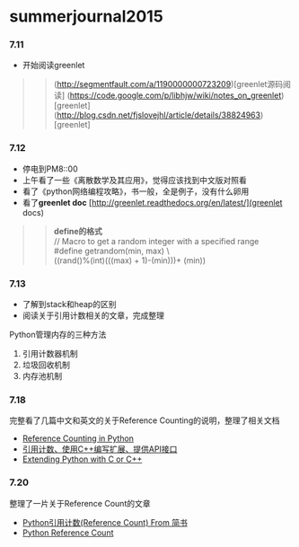 # summerjournal2015
### 7.11 
* 开始阅读greenlet

>> (http://segmentfault.com/a/1190000000723209)[greenlet源码阅读]
>> (https://code.google.com/p/libhjw/wiki/notes_on_greenlet)[greenlet]
>> (http://blog.csdn.net/fjslovejhl/article/details/38824963)[greenlet]

### 7.12
* 停电到PM8::00
* 上午看了一些《离散数学及其应用》，觉得应该找到中文版对照看
* 看了《python网络编程攻略》，书一般，全是例子，没有什么卵用
* 看了**greenlet doc** [http://greenlet.readthedocs.org/en/latest/](greenlet docs)

>>  **define的格式**<br>
>>  // Macro to get a random integer with a specified range <br>
>>  #define getrandom(min, max) \ <br>
>>  ((rand()%(int)(((max) + 1)-(min)))+ (min))

### 7.13
* 了解到stack和heap的区别
* 阅读关于引用计数相关的文章，完成整理

Python管理内存的三种方法
1. 引用计数器机制
2. 垃圾回收机制
3. 内存池机制

### 7.18
完整看了几篇中文和英文的关于Reference Counting的说明，整理了相关文档
* [Reference Counting in Python](http://edcjones.tripod.com/refcount.html)
* [引用计数、使用C++编写扩展、提供API接口](http://www.incoding.org/admin/archives/808.html)
* [Extending Python with C or C++](https://docs.python.org/3.5/extending/extending.html#reference-counts)

### 7.20
整理了一片关于Reference Count的文章
* [Python引用计数(Reference Count) From 简书](http://www.jianshu.com/p/ecea193abec4)
* [Python Reference Count](https://github.com/hatmouse/summerjournal2015/blob/master/Python%20Reference%20Count.md)

